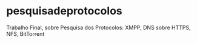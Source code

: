 # pesquisadeprotocolos
Trabalho Final, sobre Pesquisa dos Protocolos: XMPP, DNS sobre HTTPS, NFS, BitTorrent
